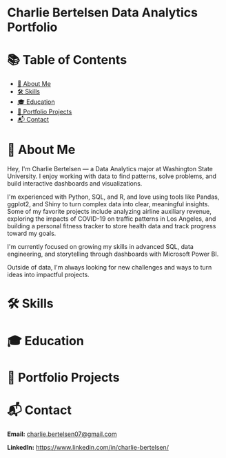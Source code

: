 # Charlie Bertelsen Data Analytics Portfolio

# 📚 Table of Contents
- [📖 About Me](#about-me)
- [🛠️ Skills](#skills)
- [🎓 Education](#education)
- [📂 Portfolio Projects](#portfolio-projects)
- [📬 Contact](#contact)

# 📖 About Me
Hey, I'm Charlie Bertelsen — a Data Analytics major at Washington State University. I enjoy working with data to find patterns, solve problems, and build interactive dashboards and visualizations.

I'm experienced with Python, SQL, and R, and love using tools like Pandas, ggplot2, and Shiny to turn complex data into clear, meaningful insights. Some of my favorite projects include analyzing airline auxiliary revenue, exploring the impacts of COVID-19 on traffic patterns in Los Angeles, and building a personal fitness tracker to store health data and track progress toward my goals.

I'm currently focused on growing my skills in advanced SQL, data engineering, and storytelling through dashboards with Microsoft Power BI.

Outside of data, I'm always looking for new challenges and ways to turn ideas into impactful projects.


# 🛠️ Skills

# 🎓 Education

# 📂 Portfolio Projects

# 📬 Contact


**Email:** charlie.bertelsen07@gmail.com

**LinkedIn:** https://www.linkedin.com/in/charlie-bertelsen/
